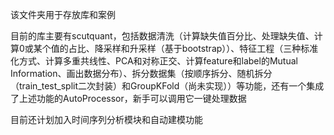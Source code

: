 该文件夹用于存放库和案例  


目前的库主要有scutquant，包括数据清洗（计算缺失值百分比、处理缺失值、计算0或某个值的占比、降采样和升采样（基于bootstrap））、特征工程（三种标准化方式、计算多重共线性、PCA和对称正交、计算feature和label的Mutual Information、画出数据分布）、拆分数据集（按顺序拆分、随机拆分（train_test_split二次封装）和GroupKFold（尚未实现））等功能，还有一个集成了上述功能的AutoProcessor，新手可以调用它一键处理数据


目前还计划加入时间序列分析模块和自动建模功能
